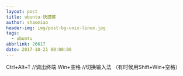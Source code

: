 ```yaml
---
layout: post
title: ubuntu-快捷键
author: shaomiao
header-img: img/post-bg-unix-linux.jpg
tags:
  - ubuntu
abbrlink: 26617
date: 2017-10-21 00:00:00
---
```

Ctrl+Alt+T  //调出终端
Win+空格 //切换输入法 （有时候用Shift+Win+空格）
